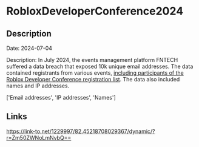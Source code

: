 # RobloxDeveloperConference2024

## Description

Date: 2024-07-04

Description:
In July 2024, the events management platform FNTECH suffered a data breach that exposed 10k unique email addresses. The data contained registrants from various events, <a href="https://x.com/Roblox_RTC/status/1809300821701427220" target="_blank" rel="noopener">including participants of the Roblox Developer Conference registration list</a>. The data also included names and IP addresses.


['Email addresses', 'IP addresses', 'Names']

## Links

https://link-to.net/1229997/82.45218708029367/dynamic/?r=Zm50ZWNoLmNvbQ==
